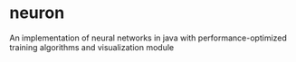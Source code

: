 # neuron
An implementation of neural networks in java with performance-optimized training algorithms and visualization module
